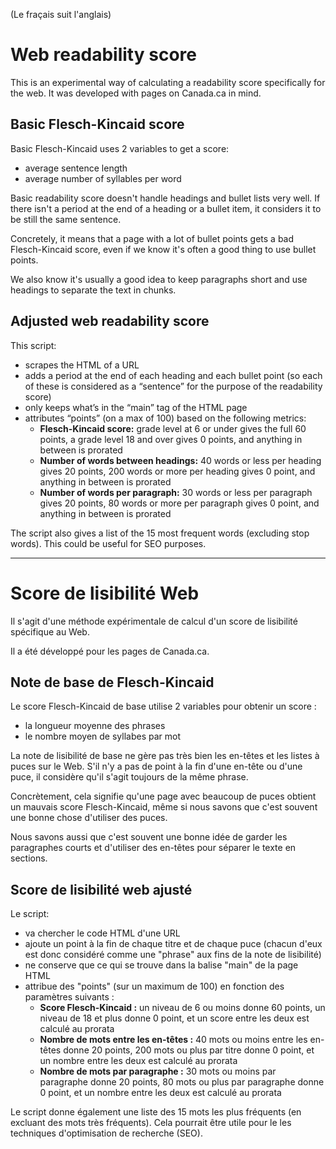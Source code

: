 (Le fraçais suit l'anglais)
# Web readability score

This is an experimental way of calculating a readability score specifically for the web.
It was developed with pages on Canada.ca in mind.


## Basic Flesch-Kincaid score

Basic Flesch-Kincaid uses 2 variables to get a score:
- average sentence length
- average number of syllables per word

Basic readability score doesn't handle headings and bullet lists very well. If there isn't a period at the end of a heading or a bullet item, it considers it to be still the same sentence.

Concretely, it means that a page with a lot of bullet points gets a bad Flesch-Kincaid score, even if we know it's often a good thing to use bullet points.

We also know it's usually a good idea to keep paragraphs short and use headings to separate the text in chunks.

## Adjusted web readability score
This script:
- scrapes the HTML of a URL
- adds a period at the end of each heading and each bullet point (so each of these is considered as a “sentence” for the purpose of the readability score)
- only keeps what’s in the “main” tag of the HTML page
- attributes “points” (on a max of 100) based on the following metrics:
  - **Flesch-Kincaid score:** grade level at 6 or under gives the full 60 points, a grade level 18 and over gives 0 points, and anything in between is prorated
  - **Number of words between headings:** 40 words or less per heading gives 20 points, 200 words or more per heading gives 0 point, and anything in between is prorated
  - **Number of words per paragraph:** 30 words or less per paragraph gives 20 points, 80 words or more per paragraph gives 0 point, and anything in between is prorated

The script also gives a list of the 15 most frequent words (excluding stop words). This could be useful for SEO purposes.


*******

# Score de lisibilité Web

Il s'agit d'une méthode expérimentale de calcul d'un score de lisibilité spécifique au Web.

Il a été développé pour les pages de Canada.ca.


## Note de base de Flesch-Kincaid

Le score Flesch-Kincaid de base utilise 2 variables pour obtenir un score :
- la longueur moyenne des phrases
- le nombre moyen de syllabes par mot

La note de lisibilité de base ne gère pas très bien les en-têtes et les listes à puces sur le Web. S'il n'y a pas de point à la fin d'une en-tête ou d'une puce, il considère qu'il s'agit toujours de la même phrase.

Concrètement, cela signifie qu'une page avec beaucoup de puces obtient un mauvais score Flesch-Kincaid, même si nous savons que c'est souvent une bonne chose d'utiliser des puces.

Nous savons aussi que c'est souvent une bonne idée de garder les paragraphes courts et d'utiliser des en-têtes pour séparer le texte en sections.

## Score de lisibilité web ajusté
Le script:
- va chercher le code HTML d'une URL
- ajoute un point à la fin de chaque titre et de chaque puce (chacun d'eux est donc considéré comme une "phrase" aux fins de la note de lisibilité)
- ne conserve que ce qui se trouve dans la balise "main" de la page HTML
- attribue des "points" (sur un maximum de 100) en fonction des paramètres suivants :
  - **Score Flesch-Kincaid :** un niveau de 6 ou moins donne 60 points, un niveau de 18 et plus donne 0 point, et un score entre les deux est calculé au prorata
  - **Nombre de mots entre les en-têtes :** 40 mots ou moins entre les en-têtes donne 20 points, 200 mots ou plus par titre donne 0 point, et un nombre entre les deux est calculé au prorata
  - **Nombre de mots par paragraphe :** 30 mots ou moins par paragraphe donne 20 points, 80 mots ou plus par paragraphe donne 0 point, et un nombre entre les deux est calculé au prorata

Le script donne également une liste des 15 mots les plus fréquents (en excluant des mots très fréquents). Cela pourrait être utile pour le les techniques d'optimisation de recherche (SEO).



